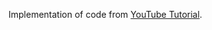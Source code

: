 Implementation of code from [YouTube Tutorial][link].

[link]: https://youtu.be/Z_ikDlimN6A?si=9hRbiXFNJp33L0Ns
